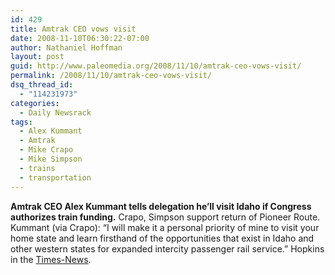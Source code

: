 ```yaml
---
id: 429
title: Amtrak CEO vows visit
date: 2008-11-10T06:30:22-07:00
author: Nathaniel Hoffman
layout: post
guid: http://www.paleomedia.org/2008/11/10/amtrak-ceo-vows-visit/
permalink: /2008/11/10/amtrak-ceo-vows-visit/
dsq_thread_id:
  - "114231973"
categories:
  - Daily Newsrack
tags:
  - Alex Kummant
  - Amtrak
  - Mike Crapo
  - Mike Simpson
  - trains
  - transportation
---
```

**Amtrak CEO Alex Kummant tells delegation he&#8217;ll visit Idaho if Congress authorizes train funding.** Crapo, Simpson support return of Pioneer Route. Kummant (via Crapo): &#8220;I will make it a personal priority of mine to visit your home state and learn firsthand of the opportunities that exist in Idaho and other western states for expanded intercity passenger rail service.&#8221; Hopkins in the [Times-News](http://www.magicvalley.com/articles/2008/11/10/news/local_state/148469.txt).